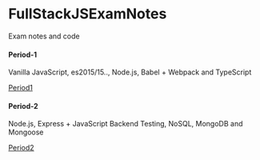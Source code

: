 # FullStackJSExamNotes
Exam notes and code

#### Period-1 
Vanilla JavaScript, es2015/15.., Node.js, Babel + Webpack and TypeScript

[Period1](Period1.md)

#### Period-2
Node.js, Express + JavaScript Backend Testing, NoSQL, MongoDB and Mongoose

[Period2](Period2.md)
